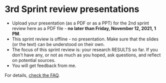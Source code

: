 

# 3rd Sprint review presentations

-   Upload your presentation (as a PDF or as a PPT) for the 2nd sprint
    review here as a PDF file - **no later than Friday, November 12,
    2021, 1 PM**.
-   This sprint review is offline - no presentation. Make sure that
    the slides (or the text) can be understood on their own.
-   The focus of this sprint review is: your research RESULTS so
    far. If you don't have any, or not as much as you hoped, ask
    questions, and reflect on potential sources.
-   You will get feedback from me.

For details, [check the FAQ](https://github.com/birkenkrahe/org/blob/master/FAQ.md).

